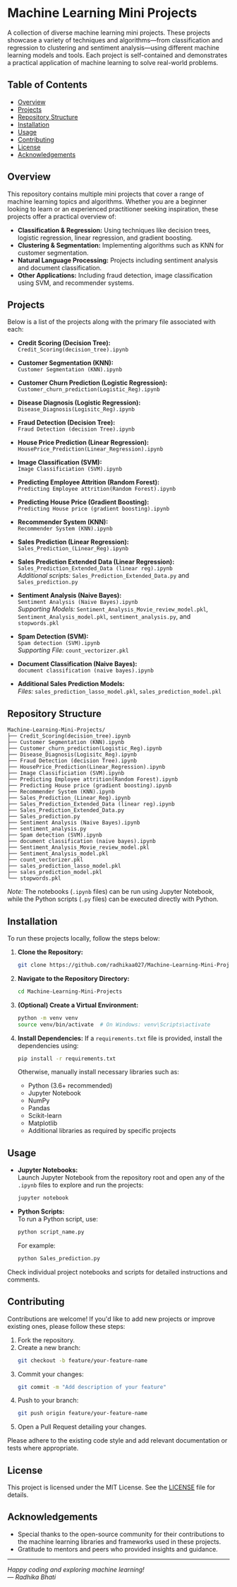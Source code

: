 # Machine Learning Mini Projects

A collection of diverse machine learning mini projects. These projects showcase a variety of techniques and algorithms—from classification and regression to clustering and sentiment analysis—using different machine learning models and tools. Each project is self-contained and demonstrates a practical application of machine learning to solve real-world problems.

## Table of Contents

- [Overview](#overview)
- [Projects](#projects)
- [Repository Structure](#repository-structure)
- [Installation](#installation)
- [Usage](#usage)
- [Contributing](#contributing)
- [License](#license)
- [Acknowledgements](#acknowledgements)

## Overview

This repository contains multiple mini projects that cover a range of machine learning topics and algorithms. Whether you are a beginner looking to learn or an experienced practitioner seeking inspiration, these projects offer a practical overview of:

- **Classification & Regression:** Using techniques like decision trees, logistic regression, linear regression, and gradient boosting.
- **Clustering & Segmentation:** Implementing algorithms such as KNN for customer segmentation.
- **Natural Language Processing:** Projects including sentiment analysis and document classification.
- **Other Applications:** Including fraud detection, image classification using SVM, and recommender systems.

## Projects

Below is a list of the projects along with the primary file associated with each:

- **Credit Scoring (Decision Tree):**  
  `Credit_Scoring(decision_tree).ipynb`

- **Customer Segmentation (KNN):**  
  `Customer Segmentation (KNN).ipynb`

- **Customer Churn Prediction (Logistic Regression):**  
  `Customer_churn_prediction(Logistic_Reg).ipynb`

- **Disease Diagnosis (Logistic Regression):**  
  `Disease_Diagnosis(Logisitc_Reg).ipynb`

- **Fraud Detection (Decision Tree):**  
  `Fraud Detection (decision Tree).ipynb`

- **House Price Prediction (Linear Regression):**  
  `HousePrice_Prediction(Linear_Regression).ipynb`

- **Image Classification (SVM):**  
  `Image Classificiation (SVM).ipynb`

- **Predicting Employee Attrition (Random Forest):**  
  `Predicting Employee attrition(Random Forest).ipynb`

- **Predicting House Price (Gradient Boosting):**  
  `Predicting House price (gradient boosting).ipynb`

- **Recommender System (KNN):**  
  `Recommender System (KNN).ipynb`

- **Sales Prediction (Linear Regression):**  
  `Sales_Prediction_(Linear_Reg).ipynb`

- **Sales Prediction Extended Data (Linear Regression):**  
  `Sales_Prediction_Extended_Data (linear reg).ipynb`  
  *Additional scripts:* `Sales_Prediction_Extended_Data.py` and `Sales_prediction.py`

- **Sentiment Analysis (Naive Bayes):**  
  `Sentiment Analysis (Naive Bayes).ipynb`  
  *Supporting Models:* `Sentiment_Analysis_Movie_review_model.pkl`, `Sentiment_Analysis_model.pkl`, `sentiment_analysis.py`, and `stopwords.pkl`

- **Spam Detection (SVM):**  
  `Spam detection (SVM).ipynb`  
  *Supporting File:* `count_vectorizer.pkl`

- **Document Classification (Naive Bayes):**  
  `document classification (naive bayes).ipynb`

- **Additional Sales Prediction Models:**  
  *Files:* `sales_prediction_lasso_model.pkl`, `sales_prediction_model.pkl`

## Repository Structure

```plaintext
Machine-Learning-Mini-Projects/
├── Credit_Scoring(decision_tree).ipynb
├── Customer Segmentation (KNN).ipynb
├── Customer_churn_prediction(Logistic_Reg).ipynb
├── Disease_Diagnosis(Logisitc_Reg).ipynb
├── Fraud Detection (decision Tree).ipynb
├── HousePrice_Prediction(Linear_Regression).ipynb
├── Image Classificiation (SVM).ipynb
├── Predicting Employee attrition(Random Forest).ipynb
├── Predicting House price (gradient boosting).ipynb
├── Recommender System (KNN).ipynb
├── Sales_Prediction_(Linear_Reg).ipynb
├── Sales_Prediction_Extended_Data (linear reg).ipynb
├── Sales_Prediction_Extended_Data.py
├── Sales_prediction.py
├── Sentiment Analysis (Naive Bayes).ipynb
├── sentiment_analysis.py
├── Spam detection (SVM).ipynb
├── document classification (naive bayes).ipynb
├── Sentiment_Analysis_Movie_review_model.pkl
├── Sentiment_Analysis_model.pkl
├── count_vectorizer.pkl
├── sales_prediction_lasso_model.pkl
├── sales_prediction_model.pkl
└── stopwords.pkl
```

*Note:* The notebooks (`.ipynb` files) can be run using Jupyter Notebook, while the Python scripts (`.py` files) can be executed directly with Python.

## Installation

To run these projects locally, follow the steps below:

1. **Clone the Repository:**
   ```bash
   git clone https://github.com/radhikaa027/Machine-Learning-Mini-Projects.git
   ```

2. **Navigate to the Repository Directory:**
   ```bash
   cd Machine-Learning-Mini-Projects
   ```

3. **(Optional) Create a Virtual Environment:**
   ```bash
   python -m venv venv
   source venv/bin/activate  # On Windows: venv\Scripts\activate
   ```

4. **Install Dependencies:**
   If a `requirements.txt` file is provided, install the dependencies using:
   ```bash
   pip install -r requirements.txt
   ```
   Otherwise, manually install necessary libraries such as:
   - Python (3.6+ recommended)
   - Jupyter Notebook
   - NumPy
   - Pandas
   - Scikit-learn
   - Matplotlib
   - Additional libraries as required by specific projects

## Usage

- **Jupyter Notebooks:**  
  Launch Jupyter Notebook from the repository root and open any of the `.ipynb` files to explore and run the projects:
  ```bash
  jupyter notebook
  ```

- **Python Scripts:**  
  To run a Python script, use:
  ```bash
  python script_name.py
  ```
  For example:
  ```bash
  python Sales_prediction.py
  ```

Check individual project notebooks and scripts for detailed instructions and comments.

## Contributing

Contributions are welcome! If you'd like to add new projects or improve existing ones, please follow these steps:

1. Fork the repository.
2. Create a new branch:
   ```bash
   git checkout -b feature/your-feature-name
   ```
3. Commit your changes:
   ```bash
   git commit -m "Add description of your feature"
   ```
4. Push to your branch:
   ```bash
   git push origin feature/your-feature-name
   ```
5. Open a Pull Request detailing your changes.

Please adhere to the existing code style and add relevant documentation or tests where appropriate.

## License

This project is licensed under the MIT License. See the [LICENSE](LICENSE) file for details.

## Acknowledgements

- Special thanks to the open-source community for their contributions to the machine learning libraries and frameworks used in these projects.
- Gratitude to mentors and peers who provided insights and guidance.

---

*Happy coding and exploring machine learning!*  
*— Radhika Bhati*
```
